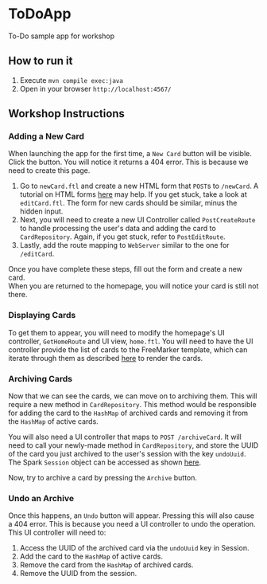 # ToDoApp
To-Do sample app for workshop

## How to run it

1. Execute `mvn compile exec:java`
1. Open in your browser `http://localhost:4567/`

## Workshop Instructions
### Adding a New Card
When launching the app for the first time, a `New Card` button will be visible.
Click the button.  You will notice it returns a 404 error. This is because
we need to create this page.  

1. Go to `newCard.ftl` and create a new HTML form that `POST`s to `/newCard`.
A tutorial on HTML forms [here](https://www.w3schools.com/html/html_forms.asp) 
may help.  If you get stuck, take a look at `editCard.ftl`. The form for new 
cards should be similar, minus the hidden input.
1. Next, you will need to create a new UI Controller called `PostCreateRoute` to
handle processing the user's data and adding the card to `CardRepository`.
Again, if you get stuck, refer to `PostEditRoute`.
1. Lastly, add the route mapping to `WebServer` similar to the one 
for `/editCard`.

Once you have complete these steps, fill out the form and create a new card.  
When you are returned to the homepage, you will notice your card is still not 
there.

### Displaying Cards
To get them to appear, you will need to modify the homepage's UI controller,
`GetHomeRoute` and UI view, `home.ftl`. You will need to have the UI controller
provide the list of cards to the FreeMarker template, which can iterate through
them as described 
[here](https://freemarker.apache.org/docs/ref_directive_list.html) to render
the cards.

### Archiving Cards
Now that we can see the cards, we can move on to archiving them.  This will
require a new method in `CardRepository`.  This method would be responsible
for adding the card to the `HashMap` of archived cards and removing it from the
`HashMap` of active cards.

You will also need a UI controller that maps to `POST /archiveCard`.  It will
need to call your newly-made method in `CardRepository`, and store the UUID
of the card you just archived to the user's session with the key `undoUuid`.
The Spark `Session` object can be accessed as shown 
[here](http://sparkjava.com/documentation#sessions).

Now, try to archive a card by pressing the `Archive` button.

### Undo an Archive
Once this happens, an `Undo` button will appear.  Pressing this will also
cause a 404 error.  This is because you need a UI controller to undo the
operation. This UI controller will need to:
 
 1. Access the UUID of the archived card via the `undoUuid` key in Session.
 1. Add the card to the `HashMap` of active cards.
 1. Remove the card from the `HashMap` of archived cards.
 1. Remove the UUID from the session.
